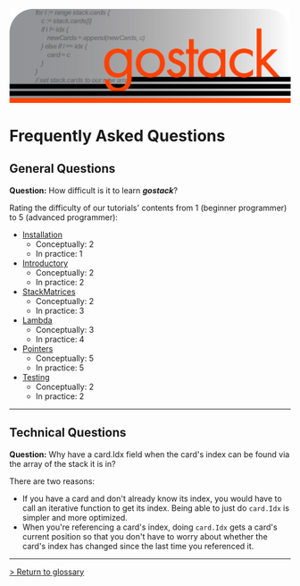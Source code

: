 ![Banner](../media/gostack_SmallerTransparent.png)

<h1>Frequently Asked Questions</h1>

<h2>General Questions</h2>

 **Question:** How difficult is it to learn ***gostack***?

 Rating the difficulty of our tutorials' contents from 1 (beginner programmer) to 5 (advanced programmer):
 * [Installation](tutorials/installationTutorial.md)
   * Conceptually: 2
   * In practice: 1
 * [Introductory](tutorials/introductionTutorial.md)
   * Conceptually: 2
   * In practice: 2
 * [StackMatrices](tutorials/matricesTutorial.md)
   * Conceptually: 2
   * In practice: 3
 * [Lambda](tutorials/lambdaTutorial.md)
   * Conceptually: 3
   * In practice: 4
 * [Pointers](tutorials/pointersTutorial.md)
   * Conceptually: 5
   * In practice: 5
 * [Testing](tutorials/testingTutorial.md)
   * Conceptually: 2
   * In practice: 2

---

<h2>Technical Questions</h2>

 **Question:** Why have a card.Idx field when the card's index can be found via the array of the stack it is in?

 There are two reasons:

 * If you have a card and don't already know its index, you would have to call an iterative function to get its index.  Being able to just do `card.Idx` is simpler and more optimized.
 * When you're referencing a card's index, doing `card.Idx` gets a card's current position so that you don't have to worry about whether the card's index has changed since the last time you referenced it.

 ---

 [> Return to glossary](../README.md)